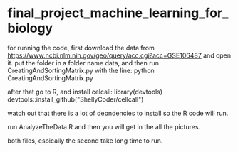 # final_project_machine_learning_for_biology

for running the code, first download the data from https://www.ncbi.nlm.nih.gov/geo/query/acc.cgi?acc=GSE106487 and open it.
put the folder in a folder name data, and then run CreatingAndSortingMatrix.py with the line: python CreatingAndSortingMatrix.py

after that go to R, and install celcall:
library(devtools)
devtools::install_github("ShellyCoder/cellcall")

watch out that there is a lot of depndencies to install so the R code will run.

run AnalyzeTheData.R and then you will get in the all the pictures. 

both files, espically the second take long time to run.
